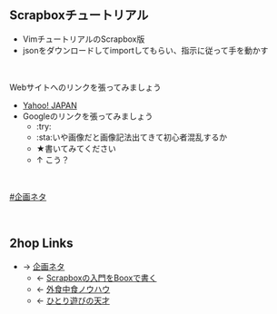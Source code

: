 ## Scrapboxチュートリアル
- VimチュートリアルのScrapbox版
- jsonをダウンロードしてimportしてもらい、指示に従って手を動かす

<br>

Webサイトへのリンクを張ってみましょう

- [Yahoo! JAPAN](https://www.yahoo.co.jp/)
- Googleのリンクを張ってみましょう
    - :try:
    - :sta:いや画像だと画像記法出てきて初心者混乱するか
    - ★書いてみてください
    - ↑ こう？

<br>

[#企画ネタ](企画ネタ.md)

<br>

## 2hop Links
- → [企画ネタ](企画ネタ.md)
    - ← [Scrapboxの入門をBooxで書く](Scrapboxの入門をBooxで書く.md)
    - ← [外食中食ノウハウ](外食中食ノウハウ.md)
    - ← [ひとり遊びの天才](ひとり遊びの天才.md)
